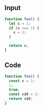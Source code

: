 
## Input

```javascript
function foo() {
  let x = 1;
  if (x === 1) {
    x = 2;
  }

  return x;
}

```

## Code

```javascript
function foo() {
  const x = 1;
  1;
  true;
  const x$0 = 2;
  return x$0;
}

```
      